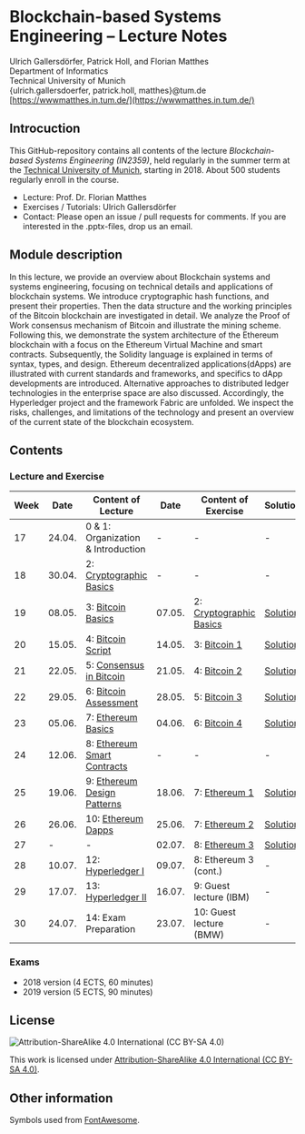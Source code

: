 # Blockchain-based Systems Engineering – Lecture Notes
Ulrich Gallersdörfer, Patrick Holl, and Florian Matthes <br>
Department of Informatics <br>
Technical University of Munich <br>
{ulrich.gallersdoerfer, patrick.holl, matthes}@tum.de <br>
[https://wwwmatthes.in.tum.de/](https://wwwmatthes.in.tum.de/)



## Introcuction

This GitHub-repository contains all contents of the lecture _Blockchain-based Systems Engineering (IN2359)_, held regularly in the summer term at the [Technical University of Munich](https://www.tum.de), starting in 2018. About 500 students regularly enroll in the course. 

- Lecture: Prof. Dr. Florian Matthes
- Exercises / Tutorials: Ulrich Gallersdörfer
- Contact: Please open an issue / pull requests for comments. If you are interested in the .pptx-files, drop us an email. 


## Module description
In this lecture, we provide an overview about Blockchain systems and systems engineering, focusing on technical details and applications of blockchain systems. We introduce cryptographic hash functions, and present their properties. Then the data structure and the working principles of the Bitcoin blockchain are investigated in detail. We analyze the Proof of Work consensus mechanism of Bitcoin and illustrate the mining scheme. Following this, we demonstrate the system architecture of the Ethereum blockchain with a focus on the Ethereum Virtual Machine and smart contracts. Subsequently, the Solidity language is explained in terms of syntax, types, and design. Ethereum decentralized applications(dApps) are illustrated with current standards and frameworks, and specifics to dApp developments are introduced. Alternative approaches to distributed ledger technologies in the enterprise space are also discussed. Accordingly, the Hyperledger project and the framework Fabric are unfolded. We inspect the risks, challenges, and limitations of the technology and present an overview of the current state of the blockchain ecosystem.

## Contents

### Lecture and Exercise

| Week 	| Date   	| Content of Lecture                 				| Date   	| Content of Exercise     	| Solution |
|------	|--------	|-------------------------------------------		|--------	|-------------------------	| -----    |
| 17   	| 24.04. 	| 0 & 1: Organization & Introduction 				| -      	| -                       	| -        |
| 18   	| 30.04. 	| 2: [Cryptographic Basics](slides/02_Cryptographic_Basics.pdf)            	| -      	| -                       	| - |
| 19   	| 08.05. 	| 3: [Bitcoin Basics](slides/03_Bitcoin_Basics.pdf)                  	| 07.05. 	| 2: [Cryptographic Basics](exercises/ex1.pdf) | [Solution](exercises/ex1_sol.pdf) 	|
| 20   	| 15.05. 	| 4: [Bitcoin Script](slides/04_Bitcoin_Script.pdf)                  	| 14.05. 	| 3: [Bitcoin 1](exercises/ex2.pdf) | [Solution](exercises/ex2_sol.pdf)            	|
| 21   	| 22.05. 	| 5: [Consensus in Bitcoin](slides/05_Consensus_in_Bitcoin.pdf)            	| 21.05. 	| 4: [Bitcoin 2](exercises/ex3.pdf) | [Solution](exercises/ex3_sol.pdf)            	|
| 22   	| 29.05. 	| 6: [Bitcoin Assessment](slides/06_Bitcoin_Assessment.pdf)              	| 28.05. 	| 5: [Bitcoin 3](exercises/ex4.pdf) |  [Solution](exercises/ex4_sol.pdf)            	|
| 23   	| 05.06. 	| 7: [Ethereum Basics](slides/07_Ethereum_Basics.pdf)                 	| 04.06. 	| 6: [Bitcoin 4](exercises/ex5.pdf) | [Solution](exercises/ex5_sol.pdf)            	|
| 24   	| 12.06. 	| 8: [Ethereum Smart Contracts](slides/08_Ethereum_Smart_Contracts.pdf)        	| -      	| -                       	| - |
| 25   	| 19.06. 	| 9: [Ethereum Design Patterns](slides/09_Ethereum_Design_Patterns.pdf)      	| 18.06. 	| 7: [Ethereum 1](exercises/ex6.pdf) | [Solution](exercises/ex6_sol.pdf)           	|
| 26   	| 26.06. 	| 10: [Ethereum Dapps](slides/10_Ethereum_dApps.pdf)                 	| 25.06. 	| 7: [Ethereum 2](exercises/ex7.pdf) | [Solution](exercises/ex7_sol.pdf)  	|
| 27   	| -      	| -                                  				| 02.07. 	| 8: [Ethereum 3](exercises/ex8.pdf) | [Solution](exercises/ex8_sol.pdf)           	|
| 28   	| 10.07. 	| 12: [Hyperledger I](slides/11_Hyperledger_I.pdf)           	| 09.07. 	| 8: Ethereum 3 (cont.)  	| - |
| 29   	| 17.07. 	| 13: [Hyperledger II](slides/12_Hyperledger_II.pdf)             	| 16.07. 	| 9: Guest lecture (IBM) 	| - |
| 30   	| 24.07. 	| 14: Exam Preparation               	| 23.07. 	| 10: Guest lecture (BMW) 	| - |

### Exams

- 2018 version (4 ECTS, 60 minutes)
- 2019 version (5 ECTS, 90 minutes)


## License
![Attribution-ShareAlike 4.0 International (CC BY-SA 4.0)](https://licensebuttons.net/l/by-sa/4.0/88x31.png)

This work is licensed under [Attribution-ShareAlike 4.0 International (CC BY-SA 4.0)](https://creativecommons.org/licenses/by-sa/4.0/). 

## Other information
Symbols used from [FontAwesome](https://fontawesome.com/).